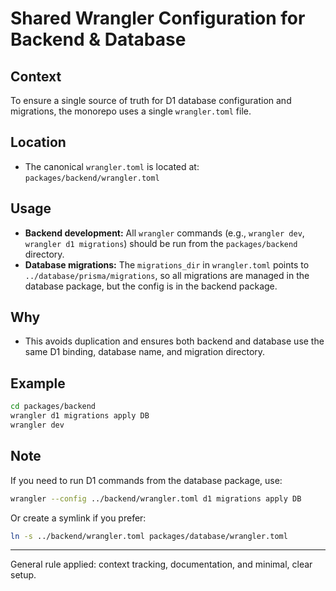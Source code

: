 # Shared Wrangler Configuration for Backend & Database

## Context

To ensure a single source of truth for D1 database configuration and migrations, the monorepo uses a single `wrangler.toml` file.

## Location

- The canonical `wrangler.toml` is located at: `packages/backend/wrangler.toml`

## Usage

- **Backend development:** All `wrangler` commands (e.g., `wrangler dev`, `wrangler d1 migrations`) should be run from the `packages/backend` directory.
- **Database migrations:** The `migrations_dir` in `wrangler.toml` points to `../database/prisma/migrations`, so all migrations are managed in the database package, but the config is in the backend package.

## Why

- This avoids duplication and ensures both backend and database use the same D1 binding, database name, and migration directory.

## Example

```sh
cd packages/backend
wrangler d1 migrations apply DB
wrangler dev
```

## Note

If you need to run D1 commands from the database package, use:

```sh
wrangler --config ../backend/wrangler.toml d1 migrations apply DB
```

Or create a symlink if you prefer:

```sh
ln -s ../backend/wrangler.toml packages/database/wrangler.toml
```

---

General rule applied: context tracking, documentation, and minimal, clear setup.
